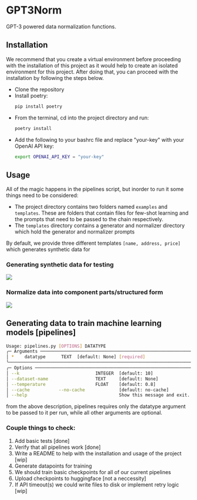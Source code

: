 # GPT3Norm
GPT-3 powered data normalization functions.

## Installation

We recommend that you create a virtual environment before proceeding with the installation of this project as it would help to create an isolated environment for this project. After doing that, you can proceed with the installation by following the steps below.

- Clone the repository
- Install poetry: 
  ```bash
  pip install poetry  
  ```
- From the terminal, cd into the project directory and run: 
  ```bash 
  poetry install
  ```
- Add the following to your bashrc file and replace "your-key" with your OpenAI API key: 
  ```bash
  export OPENAI_API_KEY = "your-key"
  ```   

## Usage

All of the magic happens in the pipelines script, but inorder to run it some things need to be considered:

-  The project directory contains two folders named `examples` and `templates`. These are folders that contain files for few-shot learning and the prompts that need to be passed to the chain respectively.
- The `templates` directory contains a generator and normalizer directory which hold the generator and normalizer prompts 

By default, we provide three different templates ```[name, address, price]``` which generates synthetic data for 
### Generating synthetic data for testing
![](https://github.com/Tobiadefami/datasynth/blob/api-tweaks/terminal_gifs/generator.gif)

### Normalize data into component parts/structured form
![](https://github.com/Tobiadefami/datasynth/blob/api-tweaks/terminal_gifs/normalizers.gif)

## Generating data to train machine learning models [pipelines]

```bash
Usage: pipelines.py [OPTIONS] DATATYPE
╭─ Arguments ──────────────────────────────────────────────────────────────────────────────────────────────────────────────────────────────────────────────────────────────────────────────────────────────────────────────────────────────────────────────╮
│ *    datatype      TEXT  [default: None] [required]                                                                                                                                                                                                      │
╰──────────────────────────────────────────────────────────────────────────────────────────────────────────────────────────────────────────────────────────────────────────────────────────────────────────────────────────────────────────────────────────╯
╭─ Options ────────────────────────────────────────────────────────────────────────────────────────────────────────────────────────────────────────────────────────────────────────────────────────────────────────────────────────────────────────────────╮
│ --k                             INTEGER  [default: 10]                                                                                                                                                                                                   │
│ --dataset-name                  TEXT     [default: None]                                                                                                                                                                                                 │
│ --temperature                   FLOAT    [default: 0.8]                                                                                                                                                                                                  │
│ --cache           --no-cache             [default: no-cache]                                                                                                                                                                                             │
│ --help                                   Show this message and exit. 
```

from the above description, pipelines requires only the datatype argument to be passed to it per run, while all other arguments are optional.



### Couple things to check: 

1. Add basic tests [done]
2. Verify that all pipelines work [done]
3. Write a README to help with the installation and usage of the project [wip]
4. Generate datapoints for training 
5. We should train basic checkpoints for all of our current pipelines
6. Upload checkpoints to huggingface [not a neccessity]
7. If API timeout(s) we could write files to disk or implement retry logic [wip]


